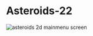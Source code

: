 # Asteroids-22

![asteroids 2d mainmenu screen](https://user-images.githubusercontent.com/115166544/198746292-5f71b003-c7c5-40fa-af31-83138a6ea209.PNG)
